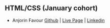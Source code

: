 ## HTML/CSS (January cohort)

* Anjorin Favour [Github](https://github.com/anjorin001) | [Live Page](https://anjorin001.github.io/portfoilo/) | [Linkedin](http://www.linkedin.com/in/anjorin-favour-195548346)
